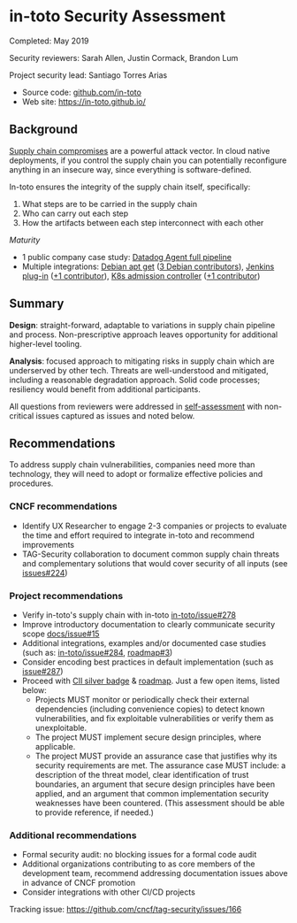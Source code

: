 # in-toto Security Assessment

Completed: May 2019

Security reviewers: Sarah Allen, Justin Cormack, Brandon Lum

Project security lead: Santiago Torres Arias

* Source code: [github.com/in-toto](https://github.com/in-toto)
* Web site: https://in-toto.github.io/

## Background
[Supply chain compromises](https://github.com/in-toto/supply-chain-compromises)
are a powerful attack vector. In cloud native deployments, if you control the
supply chain you can potentially reconfigure anything in an insecure way, since
everything is software-defined.

In-toto ensures the integrity of the supply chain itself, specifically:
1. What steps are to be carried in the supply chain
2. Who can carry out each step
3. How the artifacts between each step interconnect with each other

_Maturity_
* 1 public company case study: [Datadog Agent full
  pipeline](https://www.datadoghq.com/blog/engineering/secure-publication-of-datadog-agent-integrations-with-tuf-and-in-toto/)
* Multiple integrations: [Debian apt
  get](https://github.com/in-toto/apt-transport-in-toto) ([3 Debian
  contributors](https://salsa.debian.org/reproducible-builds/debian-rebuilder-setup/graphs/master)),
  [Jenkins plug-in](https://plugins.jenkins.io/in-toto) ([+1
  contributor](https://github.com/jenkinsci/in-toto-plugin/graphs/contributors)),
  [K8s admission controller](https://github.com/in-toto/in-toto-webhook) ([+1
  contributor](https://github.com/in-toto/in-toto-webhook/graphs/contributors))


## Summary

**Design**: straight-forward, adaptable to variations in supply chain pipeline
and process. Non-prescriptive approach leaves opportunity for additional
higher-level tooling.

**Analysis**: focused approach to mitigating risks in supply chain which are
underserved by other tech. Threats are well-understood and mitigated, including
a reasonable degradation approach. Solid code processes; resiliency would
benefit from additional participants.

All questions from reviewers were addressed in
[self-assessment](self-assessment.md) with non-critical issues captured as
issues and noted below.

## Recommendations

To address supply chain vulnerabilities, companies need more than technology,
they will need to adopt or formalize effective policies and procedures.

### CNCF recommendations

* Identify UX Researcher to engage 2-3 companies or projects to evaluate the
  time and effort required to integrate in-toto and recommend improvements
* TAG-Security collaboration to document common supply chain threats and
  complementary solutions that would cover security of all inputs (see
  [issues#224](https://github.com/cncf/tag-security/issues/224))

### Project recommendations

*   Verify in-toto's supply chain with in-toto
    [in-toto/issue#278](https://github.com/in-toto/in-toto/issues/278)
*   Improve introductory documentation to clearly communicate security scope
    [docs/issue#15](https://github.com/in-toto/docs/issues/15)
*   Additional integrations, examples and/or documented case studies (such as:
    [in-toto/issue#284](https://github.com/in-toto/in-toto/issues/284),
    [roadmap#3](https://github.com/in-toto/ITE/issues/3))
*   Consider encoding best practices in default implementation (such as
    [issue#287](https://github.com/in-toto/in-toto/issues/287))
*   Proceed with [CII silver
    badge](https://bestpractices.coreinfrastructure.org/en/projects/1523?criteria_level=1)
    & [roadmap](https://github.com/in-toto/in-toto/blob/develop/ROADMAP.md).
    Just a few open items, listed below:
    * Projects MUST monitor or periodically check their external dependencies
      (including convenience copies) to detect known vulnerabilities, and fix
      exploitable vulnerabilities or verify them as unexploitable.
    * The project MUST implement secure design principles, where applicable.
    * The project MUST provide an assurance case that justifies why its security
      requirements are met. The assurance case MUST include: a description of
      the threat model, clear identification of trust boundaries, an argument
      that secure design principles have been applied, and an argument that
      common implementation security weaknesses have been countered. (This
      assessment should be able to provide reference, if needed.)


### Additional recommendations
* Formal security audit: no blocking issues for a formal code audit
* Additional organizations contributing to as core members of the development
  team, recommend addressing documentation issues above in advance of CNCF
  promotion
* Consider integrations with other CI/CD projects


Tracking issue: https://github.com/cncf/tag-security/issues/166
